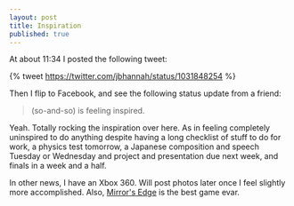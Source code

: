 ```yaml
---
layout: post
title: Inspiration
published: true
---
```


At about 11:34 I posted the following tweet:

{% tweet https://twitter.com/jbhannah/status/1031848254 %}

Then I flip to Facebook, and see the following status update from a
friend:

> (so-and-so) is feeling inspired.

<!-- more -->

Yeah. Totally rocking the inspiration over here. As in feeling
completely uninspired to do anything despite having a long checklist of
stuff to do for work, a physics test tomorrow, a Japanese composition
and speech Tuesday or Wednesday and project and presentation due next
week, and finals in a week and a half.

In other news, I have an Xbox 360. Will post photos later once I feel
slightly more accomplished. Also, [Mirror's Edge][] is the best game
evar.

[Mirror's Edge]: http://www.ea.com/mirrors-edge/
